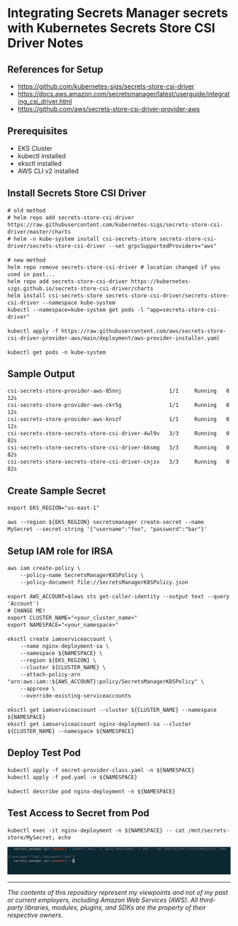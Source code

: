 # Integrating Secrets Manager secrets with Kubernetes Secrets Store CSI Driver Notes

## References for Setup

* <https://github.com/kubernetes-sigs/secrets-store-csi-driver>
* <https://docs.aws.amazon.com/secretsmanager/latest/userguide/integrating_csi_driver.html>
* <https://github.com/aws/secrets-store-csi-driver-provider-aws>

## Prerequisites

- EKS Cluster
- kubectl installed
- eksctl installed
- AWS CLI v2 installed

## Install Secrets Store CSI Driver

```shell
# old method
# helm repo add secrets-store-csi-driver https://raw.githubusercontent.com/kubernetes-sigs/secrets-store-csi-driver/master/charts
# helm -n kube-system install csi-secrets-store secrets-store-csi-driver/secrets-store-csi-driver --set grpcSupportedProviders="aws"

# new method
helm repo remove secrets-store-csi-driver # location changed if you used in past...
helm repo add secrets-store-csi-driver https://kubernetes-sigs.github.io/secrets-store-csi-driver/charts
helm install csi-secrets-store secrets-store-csi-driver/secrets-store-csi-driver --namespace kube-system
kubectl --namespace=kube-system get pods -l "app=secrets-store-csi-driver"

kubectl apply -f https://raw.githubusercontent.com/aws/secrets-store-csi-driver-provider-aws/main/deployment/aws-provider-installer.yaml

kubectl get pods -n kube-system
```

## Sample Output

```text
csi-secrets-store-provider-aws-85nnj               1/1     Running   0          12s
csi-secrets-store-provider-aws-ckr5g               1/1     Running   0          12s
csi-secrets-store-provider-aws-knszf               1/1     Running   0          12s
csi-secrets-store-secrets-store-csi-driver-4wl9v   3/3     Running   0          82s
csi-secrets-store-secrets-store-csi-driver-bksmg   3/3     Running   0          82s
csi-secrets-store-secrets-store-csi-driver-cnjzx   3/3     Running   0          82s
```

## Create Sample Secret

```shell
export EKS_REGION="us-east-1"

aws --region ${EKS_REGION} secretsmanager create-secret --name MySecret --secret-string '{"username":"foo", "password":"bar"}'
```

## Setup IAM role for IRSA

```shell
aws iam create-policy \
    --policy-name SecretsManagerK8SPolicy \
    --policy-document file://SecretsManagerK8SPolicy.json

export AWS_ACCOUNT=$(aws sts get-caller-identity --output text --query 'Account')
# CHANGE ME!
export CLUSTER_NAME="<your_cluster_name>"
export NAMESPACE="<your_namespace>"

eksctl create iamserviceaccount \
    --name nginx-deployment-sa \
    --namespace ${NAMESPACE} \
    --region ${EKS_REGION} \
    --cluster ${CLUSTER_NAME} \
    --attach-policy-arn "arn:aws:iam::${AWS_ACCOUNT}:policy/SecretsManagerK8SPolicy" \
    --approve \
    --override-existing-serviceaccounts

eksctl get iamserviceaccount --cluster ${CLUSTER_NAME} --namespace ${NAMESPACE}
eksctl get iamserviceaccount nginx-deployment-sa --cluster ${CLUSTER_NAME} --namespace ${NAMESPACE}
```

## Deploy Test Pod

```shell
kubectl apply -f secret-provider-class.yaml -n ${NAMESPACE}
kubectl apply -f pod.yaml -n ${NAMESPACE}

kubectl describe pod nginx-deployment -n ${NAMESPACE}
```

## Test Access to Secret from Pod

```shell
kubectl exec -it nginx-deployment -n ${NAMESPACE} -- cat /mnt/secrets-store/MySecret; echo
```

![Test Result](./test_result.png)

---

<i>The contents of this repository represent my viewpoints and not of my past or current employers, including Amazon Web Services (AWS). All third-party libraries, modules, plugins, and SDKs are the property of their respective owners.</i>
